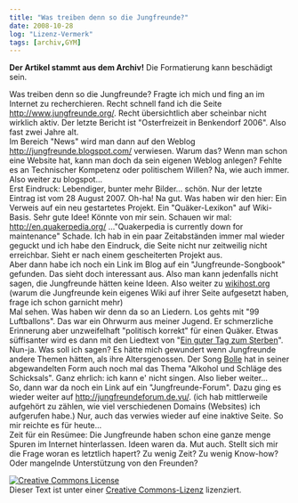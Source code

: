 ```yaml
---
title: "Was treiben denn so die Jungfreunde?"
date: 2008-10-28
log: "Lizenz-Vermerk"
tags: [archiv,GYM]
---
```

**Der Artikel stammt aus dem Archiv!** Die Formatierung kann beschädigt sein.

Was treiben denn so die Jungfreunde? Fragte ich mich und fing an im Internet zu recherchieren. Recht schnell fand ich die Seite http://www.jungfreunde.org/. Recht übersichtlich aber scheinbar nicht wirklich aktiv. Der letzte Bericht ist "Osterfreizeit in Benkendorf 2006". Also fast zwei Jahre alt. 
<br>
Im Bereich "News" wird man dann auf den Weblog http://jungfreunde.blogspot.com/ verwiesen. Warum das? Wenn man schon eine Website hat, kann man doch da sein eigenen Weblog anlegen? Fehlte es an Technischer Kompetenz oder politischem Willen? Na, wie auch immer. Also weiter zu blogspot...
<br>
Erst Eindruck: Lebendiger, bunter mehr Bilder... schön. Nur der letzte Eintrag ist vom 28 August 2007. Oh-ha! Na gut. Was haben wir den hier: Ein Verweis auf ein neu gestartetes Projekt. Ein "Quäker-Lexikon" auf Wiki-Basis. Sehr gute Idee! Könnte von mir sein. Schauen wir mal: http://en.quakerpedia.org/ ..."Quakerpedia is currently down for maintenance" Schade. Ich hab in ein paar Zeitabständen immer mal wieder geguckt und ich habe den Eindruck, die Seite nicht nur zeitweilig nicht erreichbar. Sieht er nach einem gescheiterten Projekt aus.
<br>
Aber dann habe ich noch ein Link im Blog auf ein "Jungfreunde-Songbook" gefunden. Das sieht doch interessant aus. Also man kann jedenfalls nicht sagen, die Jungfreunde hätten keine Ideen. Also weiter zu <a href="http://wikihost.org/wikis/jungfreundesongbook/wiki/start">wikihost.org</a> (warum die Jungfreunde kein eigenes Wiki auf ihrer Seite aufgesetzt haben, frage ich schon garnicht mehr)
<br>
Mal sehen. Was haben wir denn da so an Liedern. Los gehts mit "99 Luftballons". Das war ein Ohrwurm aus meiner Jugend. Er schmerzliche Erinnerung aber unzweifelhaft "politisch korrekt" für einen Quäker. Etwas süffisanter wird es dann mit den Liedtext von "<a href="http://wikihost.org/wikis/jungfreundesongbook/wiki/ein_guter_tag_zum_sterben_(lyrics)">Ein guter Tag zum Sterben</a>". Nun-ja. Was soll ich sagen? Es hätte mich gewundert wenn Jungfreunde andere Themen hätten, als ihre Altersgenossen. Der Song <a href="http://wikihost.org/wikis/jungfreundesongbook/wiki/bolle">Bolle</a> hat in seiner abgewandelten Form auch noch mal das Thema "Alkohol und Schläge des Schicksals". Ganz ehrlich: ich kann e' nicht singen. Also lieber weiter...
<br>
So, dann war da noch ein Link auf ein "Jungfreunde-Forum". Dazu ging es wieder weiter auf http://jungfreundeforum.de.vu/. (ich hab mittlerweile aufgehört zu zählen, wie viel verschiedenen Domains (Websites) ich aufgerufen habe.) Nur, auch das verwies wieder auf eine inaktive Seite. So mir reichte es für heute...
<br>
Zeit für ein Resümee: Die Jungfreunde haben schon eine ganze menge Spuren im Internet hinterlassen. Ideen waren da. Mut auch. Stellt sich mir die Frage woran es letztlich hapert? Zu wenig Zeit? Zu wenig Know-how? Oder mangelnde Unterstützung von den Freunden? 


<a rel="license" href="http://creativecommons.org/licenses/by-sa/3.0/">
<img alt="Creative Commons License" style="border-width:0" src="http://i.creativecommons.org/l/by-sa/3.0/88x31.png" />
</a>
<br />Dieser Text ist unter einer 
<a rel="license" href="http://creativecommons.org/licenses/by-sa/3.0/">Creative Commons-Lizenz</a> lizenziert.
